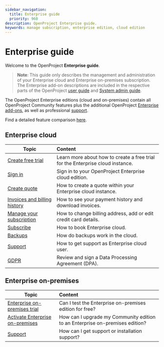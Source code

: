 ```yaml
---
sidebar_navigation:
  title: Enterprise guide
  priority: 960
description: OpenProject Enterprise guide.
keywords: manage subscription, enterprise edition, cloud edition
---
```

# Enterprise guide

Welcome to the OpenProject **Enterprise guide**.

> **Note**: This guide only describes the management and administration of your Enterprise cloud and Enterprise on-premises subscription. 
> The Enterprise add-on descriptions are included in the respective parts of the OpenProject [user guide](../user-guide) and [System admin guide](../system-admin-guide).

The OpenProject Enterprise editions (cloud and on-premises) contain all OpenProject Community features plus the additional OpenProject [Enterprise add-ons](https://www.openproject.org/de/enterprise-edition/#enterprise-add-on), as well as professional [support](https://www.openproject.org/pricing/#support).

Find a detailed feature comparison [here](https://www.openproject.org/pricing/#features).


## Enterprise cloud

| Topic                                                                                 | Content                                                                        |
|---------------------------------------------------------------------------------------|:-------------------------------------------------------------------------------|
| [Create free trial](./enterprise-cloud-guide/create-cloud-trial)                      | Learn more about how to create a free trial for the Enterprise cloud instance. |
| [Sign in](./enterprise-cloud-guide/sign-in/)                                          | Sign in to your OpenProject Enterprise cloud edition.                          |
| [Create quote](./enterprise-cloud-guide/create-quote-cloud)                           | How to create a quote within your Enterprise cloud instance.                   |
| [Invoices and billing history](./enterprise-cloud-guide/invoices-and-billing-history) | How to see your payment history and download invoices.                         |
| [Manage your subscription](./enterprise-cloud-guide/manage-cloud-subscription)        | How to change billing address, add or edit credit card details.                |
| [Subscribe](./enterprise-cloud-guide/book-cloud)                                      | How to book Enterprise cloud.                                                  |
| [Backups](./enterprise-cloud-guide/backups)                                           | How do backups work in the cloud.                                              |
| [Support](./enterprise-cloud-guide/support)                                           | How to get support as Enterprise cloud user.                                   |
| [GDPR](./enterprise-cloud-guide/gdpr-compliance)                                      | Review and sign a Data Processing Agreement (DPA).                             |



## Enterprise on-premises

| Topic                                                                                             | Content                                                                      |
|---------------------------------------------------------------------------------------------------|:-----------------------------------------------------------------------------|
| [Enterprise on-premises trial](./enterprise-on-premises-guide/enterprise-on-premises-trial/)      | Can I test the Enterprise on-premises edition for free?                      |
| [Activate Enterprise on-premises](./enterprise-on-premises-guide/activate-enterprise-on-premises) | How can I upgrade my Community edition to an Enterprise on-premises edition? |
| [Support](./enterprise-on-premises-guide/support)                                                 | How can I get support or installation support?                               |

